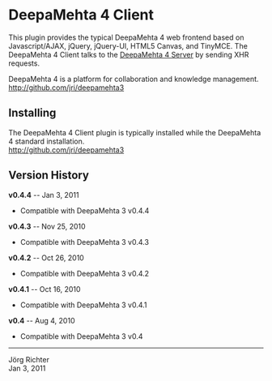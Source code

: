 
DeepaMehta 4 Client
===================

This plugin provides the typical DeepaMehta 4 web frontend based on Javascript/AJAX, jQuery, jQuery-UI, HTML5 Canvas, and TinyMCE. The DeepaMehta 4 Client talks to the [DeepaMehta 4 Server](http://github.com/jri/deepamehta3-server) by sending XHR requests.

DeepaMehta 4 is a platform for collaboration and knowledge management.  
<http://github.com/jri/deepamehta3>


Installing
----------

The DeepaMehta 4 Client plugin is typically installed while the DeepaMehta 4 standard installation.  
<http://github.com/jri/deepamehta3>


Version History
---------------

**v0.4.4** -- Jan 3, 2011

* Compatible with DeepaMehta 3 v0.4.4

**v0.4.3** -- Nov 25, 2010

* Compatible with DeepaMehta 3 v0.4.3

**v0.4.2** -- Oct 26, 2010

* Compatible with DeepaMehta 3 v0.4.2

**v0.4.1** -- Oct 16, 2010

* Compatible with DeepaMehta 3 v0.4.1

**v0.4** -- Aug 4, 2010

* Compatible with DeepaMehta 3 v0.4


------------
Jörg Richter  
Jan 3, 2011
